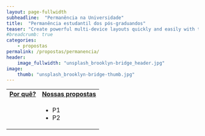 ```yaml
---
layout: page-fullwidth
subheadline:  "Permanência na Universidade"
title:  "Permanência estudantil dos pós-graduandos"
teaser: "Create powerful multi-device layouts quickly and easily with the 12-column, nest-able Foundation grid. To optimize the size of your images, you find the correct dimensions beneath. Further below you find the <a href='#color-scheme-and-colors-codes'>colorscheme and colors</a> used for <em>Feeling Responsive</em> and their color codes."
#breadcrumb: true
categories:
    - propostas
permalink: /propostas/permanencia/
header:
    image_fullwidth: "unsplash_brooklyn-bridge_header.jpg"
image:
    thumb: "unsplash_brooklyn-bridge-thumb.jpg"
---
```

<table style="width: 100%">
    <tr>
        <td><b><u><center>Por quê?</center></u></b></td><td><b><u><center>Nossas propostas</center></u></b></td>
    </tr><tr>
    <tr>
        <td><p></p>
            <p></p>
        </td><td>
            <p><ul>
                <li>P1</li>
                <li>P2</li>
            </ul></p>
        </td>
    </tr>
</table>
